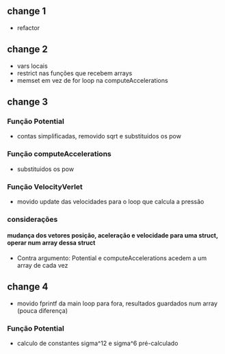 ## change 1
- refactor

## change 2
- vars locais
- restrict nas funções que recebem arrays
- memset em vez de for loop na computeAccelerations

## change 3

### Função Potential
- contas simplificadas, removido sqrt e substituidos os pow

### Função computeAccelerations
- substituidos os pow

### Função VelocityVerlet
- movido update das velocidades para o loop que calcula a pressão

### considerações

#### mudança dos vetores posição, aceleração e velocidade para uma struct, operar num array dessa struct
- Contra argumento: Potential e computeAccelerations acedem a um array de cada vez

## change 4
- movido fprintf da main loop para fora, resultados guardados num array (pouca diferença)

### Função Potential
- calculo de constantes sigma^12 e sigma^6 pré-calculado